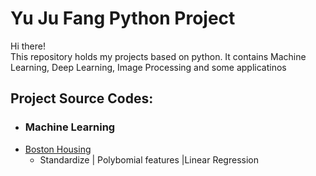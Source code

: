 # Yu Ju Fang Python Project

Hi there!\
This repository holds my projects based on python. It contains Machine Learning, Deep Learning, Image Processing and some applicatinos 

## Project Source Codes:
* ### Machine Learning
 * [Boston Housing](Machine_Learning/Boston_Housing/boston_housing_competition.py)
   * Standardize | Polybomial features |Linear Regression
